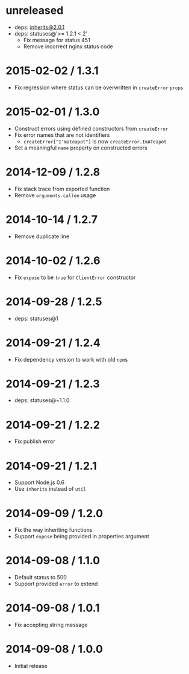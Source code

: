 unreleased
==========

  * deps: inherits@2.0.1
  * deps: statuses@'>= 1.2.1 < 2'
    - Fix message for status 451
    - Remove incorrect nginx status code

2015-02-02 / 1.3.1
==================

  * Fix regression where status can be overwritten in `createError` `props`

2015-02-01 / 1.3.0
==================

  * Construct errors using defined constructors from `createError`
  * Fix error names that are not identifiers
    - `createError["I'mateapot"]` is now `createError.ImATeapot`
  * Set a meaningful `name` property on constructed errors

2014-12-09 / 1.2.8
==================

  * Fix stack trace from exported function
  * Remove `arguments.callee` usage

2014-10-14 / 1.2.7
==================

  * Remove duplicate line

2014-10-02 / 1.2.6
==================

  * Fix `expose` to be `true` for `ClientError` constructor

2014-09-28 / 1.2.5
==================

  * deps: statuses@1

2014-09-21 / 1.2.4
==================

  * Fix dependency version to work with old `npm`s

2014-09-21 / 1.2.3
==================

  * deps: statuses@~1.1.0

2014-09-21 / 1.2.2
==================

  * Fix publish error

2014-09-21 / 1.2.1
==================

  * Support Node.js 0.6
  * Use `inherits` instead of `util`

2014-09-09 / 1.2.0
==================

  * Fix the way inheriting functions
  * Support `expose` being provided in properties argument

2014-09-08 / 1.1.0
==================

  * Default status to 500
  * Support provided `error` to extend

2014-09-08 / 1.0.1
==================

  * Fix accepting string message

2014-09-08 / 1.0.0
==================

  * Initial release
